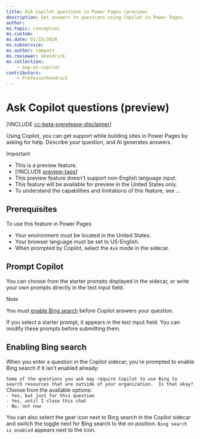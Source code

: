 ```yaml
---
title: Ask Copilot questions in Power Pages (preview)
description: Get answers to questions using Copilot in Power Pages.
author: 
ms.topic: conceptual
ms.custom: 
ms.date: 02/15/2024
ms.subservice:
ms.author: sampatn
ms.reviewer: kkendrick
ms.collection: 
    - bap-ai-copilot
contributors:
    - ProfessorKendrick
---
```


# Ask Copilot questions (preview)

[!INCLUDE [cc-beta-prerelease-disclaimer](../includes/cc-beta-prerelease-disclaimer.md)]

Using Copilot, you can get support while building sites in Power Pages by asking for help. Describe your question, and AI generates answers.

> [!IMPORTANT]
> - This is a preview feature.
> - [!INCLUDE [preview-tags](../includes/cc-preview-features-definition.md)]
> - This preview feature doesn't support non-English language input.
> - This feature will be available for preview in the United States only.
> - To understand the capabilities and limitations of this feature, see ...

## Prerequisites

To use this feature in Power Pages

- Your environment must be located in the United States.
- Your browser language must be set to US-English.
- When prompted by Copilot, select the `Ask` mode in the sidecar.

## Prompt Copilot 

You can choose from the starter prompts displayed in the sidecar, or write your own prompts directly in the text input field.

>[!NOTE]
> You must [enable  Bing search](#enabling-bing-search) before Copilot answers your question.

If you select a starter prompt, it appears in the text input field. You can modify these prompts before submitting them.

## Enabling Bing search

When you enter a question in the Copilot sidecar, you're prompted to enable Bing search if it isn't enabled already:

`Some of the questions you ask may require Copilot to use Bing to search resources that are outside of your organization.  Is that okay?`
Choose from the available options:<br />
`- Yes, but just for this question`<br />
`- Yes, until I close this chat`<br />
`- No, not now`

You can also select the gear icon next to Bing search in the Copilot sidecar and switch the toggle next for Bing search to the on position. `Bing search is enabled` appears next to the icon. 


 


